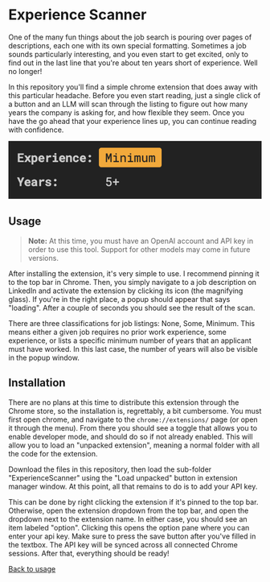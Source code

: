 # Experience Scanner

One of the many fun things about the job search is pouring over pages of descriptions, each one with its own special formatting. Sometimes a job sounds particularly interesting, and you even start to get excited, only to find out in the last line that you're about ten years short of experience. Well no longer!

In this repository you'll find a simple chrome extension that does away with this particular headache. Before you even start reading, just a single click of a button and an LLM will scan through the listing to figure out how many years the company is asking for, and how flexible they seem. Once you have the go ahead that your experience lines up, you can continue reading with confidence.

![An example of the tool in action, showing an indication that the job description lists a minimum number of years of experience, which is given as at least five](minimum.png)

## <a name="usage"></a> Usage

> **Note:** At this time, you must have an OpenAI account and API key in order to use this tool. Support for other models may come in future versions.

After installing the extension, it's very simple to use. I recommend pinning it to the top bar in Chrome. Then, you simply navigate to a job description on LinkedIn and activate the extension by clicking its icon (the magnifying glass). If you're in the right place, a popup should appear that says "loading". After a couple of seconds you should see the result of the scan.

There are three classifications for job listings: None, Some, Minimum. This means either a given job requires no prior work experience, some experience, or lists a specific minimum number of years that an applicant must have worked. In this last case, the number of years will also be visible in the popup window.

## Installation

There are no plans at this time to distribute this extension through the Chrome store, so the installation is, regrettably, a bit cumbersome. You must first open chrome, and navigate to the `chrome://extensions/` page (or open it through the menu). From there you should see a toggle that allows you to enable developer mode, and should do so if not already enabled. This will allow you to load an "unpacked extension", meaning a normal folder with all the code for the extension.

Download the files in this repository, then load the sub-folder "ExperienceScanner" using the "Load unpacked" button in extension manager window. At this point, all that remains to do is to add your API key.

This can be done by right clicking the extension if it's pinned to the top bar. Otherwise, open the extension dropdown from the top bar, and open the dropdown next to the extension name. In either case, you should see an item labeled "option". Clicking this opens the option pane where you can enter your api key. Make sure to press the save button after you've filled in the textbox. The API key will be synced across all connected Chrome sessions. After that, everything should be ready!

[Back to usage](#usage)